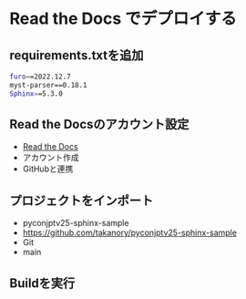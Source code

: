 # Read the Docs でデプロイする

## requirements.txtを追加

```bash
furo==2022.12.7
myst-parser==0.18.1
Sphinx==5.3.0
```

## Read the Docsのアカウント設定

* [Read the Docs](https://readthedocs.org/)
* アカウント作成
* GitHubと連携

## プロジェクトをインポート

* pyconjptv25-sphinx-sample
* https://github.com/takanory/pyconjptv25-sphinx-sample
* Git
* main

## Buildを実行
